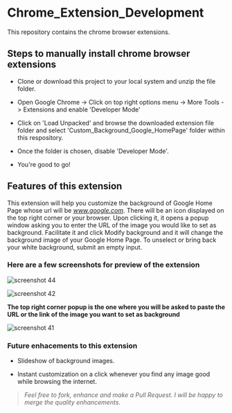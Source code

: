 # Chrome_Extension_Development
This repository contains the chrome browser extensions.

## Steps to manually install chrome browser extensions

-  Clone or download this project to your local system and unzip the file folder.

- Open Google Chrome -> Click on top right options menu -> More Tools -> Extensions and enable 'Developer Mode'

- Click on 'Load Unpacked' and browse the downloaded extension file folder and select 'Custom_Background_Google_HomePage' folder within this respository.

- Once the folder is chosen, disable 'Developer Mode'.

- You're good to go!

## Features of this extension

This extension will help you customize the background of Google Home Page whose url will be *www.google.com*. There will be an icon displayed on the top right corner or your browser. Upon clicking it, it opens a popup window asking you to enter the URL of the image you would like to set as background. Facilitate it and click Modify background and it will change the background image of your Google Home Page. To unselect or bring back your white background, submit an empty input.

### Here are a few screenshots for preview of the extension

![screenshot 44](https://user-images.githubusercontent.com/32246441/42092842-096385ee-7bc8-11e8-91a3-a1345c3be0bc.png)

![screenshot 42](https://user-images.githubusercontent.com/32246441/42092881-2396f57c-7bc8-11e8-9f7d-0a6ccd10c675.png)

**The top right corner popup is the one where you will be asked to paste the URL or the link of the image you want to set as background**

![screenshot 41](https://user-images.githubusercontent.com/32246441/42092883-24bfa674-7bc8-11e8-9777-ca58f8e6c6ed.png)


### Future enhacements to this extension

* Slideshow of background images.

* Instant customization on a click whenever you find any image good while browsing the internet.

> *Feel free to fork, enhance and make a Pull Request. I will be happy to merge the quality enhancements*.
